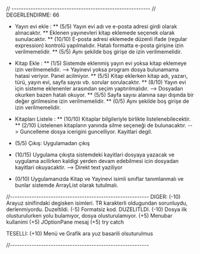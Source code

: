 // ----------------------------------------------------------
// DEGERLENDIRME: 66

* Yayın evi ekle : 
** (5/5) Yayın evi adı ve e-posta adresi girdi olarak alınacaktır. 
** Eklenen yayınevleri kitap eklemede seçenek olarak sunulacaktır. 
** (10/10) E-posta adresi eklemede düzenli ifade (regular expression) kontrolü yapılmalıdır. Hatalı formatta e-posta girişine izin verilmemelidir. 
** (5/5) Aynı şekilde boş girişe de izin verilmemelidir.

* Kitap Ekle : 
** (1/5) Sistemde eklenmiş yayın evi yoksa kitap eklemeye izin verilmemelidir. 
--> Yayinevi yoksa program dosya bulunamama hatasi veriyor. Panel acilmiyor.
** (5/5) Kitap eklerken kitap adı, yazarı, türü, yayın evi, sayfa sayısı vb. sorular sorulacaktır. 
** (8/10) Yayın evi için sisteme eklenenler arasından seçim yaptırılmalıdır. 
--> Dosyadan okurken bazen hatalı okuyor.
** (5/5) Sayfa sayısı alanına sayı dışında bir değer girilmesine izin verilmemelidir. 
** (0/5) Aynı şekilde boş girişe de izin verilmemelidir.

* Kitapları Listele : 
** (10/10) Kitaplar bilgileriyle birlikte listelenebilecektir. 
** (2/10) Listelenen kitapların yanında silme seçeneği de bulunacaktır.
--> Guncelleme dosya icerigini guncelliyor. Kayitlari degil.

* (5/5) Çıkış: Uygulamadan çıkış

* (10/15) Uygulama çıkışta sistemdeki kayitlari dosyaya yazacak ve uygulama acilirken kaldigi yerden devam edebilmesi icin dosyadan kayitlari okuyacaktir.
--> Direkt text yaziliyor

* (0/10) Uygulamanızda Kitap ve Yayinevi isimli sınıflar tanımlanmalı ve bunlar sistemde ArrayList olarak tutulmalı.

//----------------------------------------------------------
DIGER:
(-10) Arayuz sinifindaki degisken isimleri. TR karakterli oldugundan sorunluydu, derlenmiyordu. Duzeltildi. 
(-5) Formatsiz kod. DUZELITLDI.
(-10) Dosya ilk olusturulurken yolu bulamıyor, dosya olusturulamıyor.
(+5) Menubar kullanimi
(+5) JOptionPane mesaj
(+5) try catch

TESELLI:
(+10) Menü ve Grafik ara yuz basarili olsuturulmus

//----------------------------------------------------------